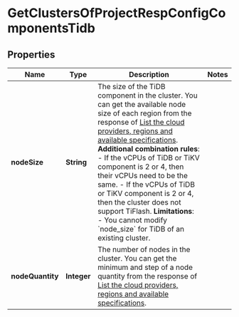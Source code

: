 
# GetClustersOfProjectRespConfigComponentsTidb

## Properties
Name | Type | Description | Notes
------------ | ------------- | ------------- | -------------
**nodeSize** | **String** | The size of the TiDB component in the cluster. You can get the available node size of each region from the response of [List the cloud providers, regions and available specifications](#tag/Cluster/operation/ListProviderRegions).  **Additional combination rules**: - If the vCPUs of TiDB or TiKV component is 2 or 4, then their vCPUs need to be the same. - If the vCPUs of TiDB or TiKV component is 2 or 4, then the cluster does not support TiFlash.  **Limitations**: - You cannot modify &#x60;node_size&#x60; for TiDB of an existing cluster. | 
**nodeQuantity** | **Integer** | The number of nodes in the cluster. You can get the minimum and step of a node quantity from the response of [List the cloud providers, regions and available specifications](#tag/Cluster/operation/ListProviderRegions).  | 



